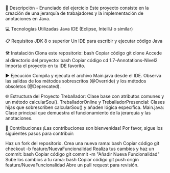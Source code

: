 📄 Descripción - Enunciado del ejercicio
Este proyecto consiste en la creación de una jerarquía de trabajadores y la implementación de anotaciones en Java.

💻 Tecnologías Utilizadas
Java
IDE (Eclipse, IntelliJ o similar)

📋 Requisitos
JDK 8 o superior
Un IDE para escribir y ejecutar código Java

🛠️ Instalación
Clona este repositorio:
  bash
Copiar código
  git clone <URL-del-repositorio>
Accede al directorio del proyecto:
  bash
Copiar código
  cd 1.7-Annotations-Nivel2
Importa el proyecto en tu IDE favorito.

▶️ Ejecución
Compila y ejecuta el archivo Main.java desde el IDE.
Observa las salidas de los métodos sobrescritos (@Override) y los métodos obsoletos (@Deprecated).

🌐 Estructura del Proyecto
Treballador: Clase base con atributos comunes y un método calcularSou().
TreballadorOnline y TreballadorPresencial: Clases hijas que sobrescriben calcularSou() y añaden lógica específica.
Main.java: Clase principal que demuestra el funcionamiento de la jerarquía y las anotaciones.

🤝 Contribuciones
¡Las contribuciones son bienvenidas! Por favor, sigue los siguientes pasos para contribuir:

Haz un fork del repositorio.
Crea una nueva rama:
  bash
Copiar código
  git checkout -b feature/NuevaFuncionalidad
Realiza tus cambios y haz un commit:
  bash
Copiar código
  git commit -m "Añadir Nueva Funcionalidad"
Sube los cambios a tu rama:
  bash
Copiar código
  git push origin feature/NuevaFuncionalidad
Abre un pull request para revisión.
